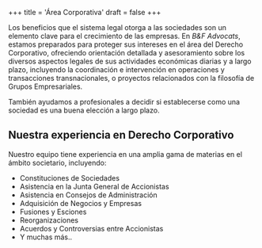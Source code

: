 +++
title = 'Área Corporativa'
draft = false
+++

Los beneficios que el sistema legal otorga a las sociedades son un elemento clave para el crecimiento de las empresas. En <i>B&F Advocats</i>, estamos preparados para proteger sus intereses  en el área del Derecho Corporativo, ofreciendo orientación detallada y asesoramiento sobre los diversos aspectos legales de sus actividades económicas diarias y a largo plazo, incluyendo la coordinación e intervención en operaciones y transacciones transnacionales, o proyectos relacionados con la filosofía de Grupos Empresariales. 

También ayudamos a profesionales a decidir si establecerse como una sociedad es una buena elección a largo plazo.

## Nuestra experiencia en Derecho Corporativo

Nuestro equipo tiene experiencia en una amplia gama de materias en el ámbito societario, incluyendo:

* Constituciones de Sociedades
* Asistencia en la Junta General de Accionistas
* Asistencia en Consejos de Administración
* Adquisición de Negocios y Empresas
* Fusiones y Esciones
* Reorganizaciones
* Acuerdos y Controversias entre Accionistas
* Y muchas más..

